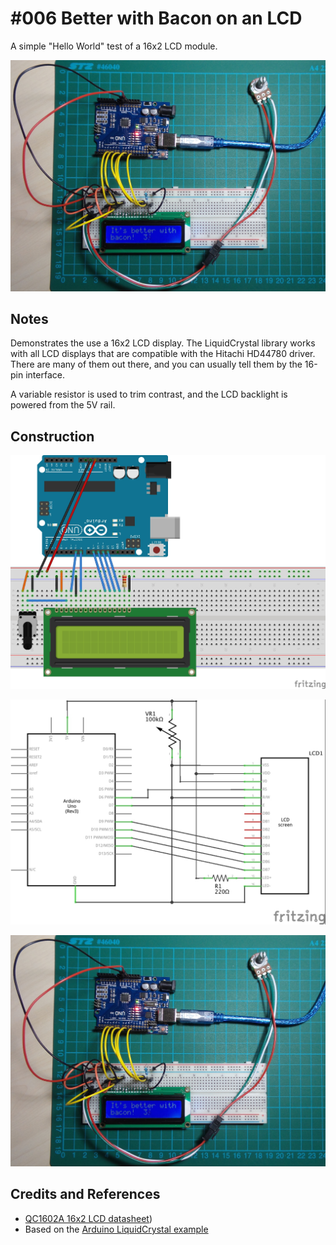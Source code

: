 # #006 Better with Bacon on an LCD

A simple "Hello World" test of a 16x2 LCD module.

![The Build](./assets/BetterWithBacon_build.jpg?raw=true)


## Notes

Demonstrates the use a 16x2 LCD display.  The LiquidCrystal library works with all LCD displays that are compatible with the Hitachi HD44780 driver.
There are many of them out there, and you can usually tell them by the 16-pin interface.

A variable resistor is used to trim contrast, and the LCD backlight is powered from the 5V rail.

## Construction

![The Breadboard](./assets/BetterWithBacon_bb.jpg?raw=true)

![The Schematic](./assets/BetterWithBacon_schematic.jpg?raw=true)

![The Build](./assets/BetterWithBacon_build.jpg?raw=true)

## Credits and References

* [QC1602A 16x2 LCD datasheet](./assets/LCD_QC1602A_datasheet.pdf?raw=true "QC1602A Datasheet"))
* Based on the [Arduino LiquidCrystal example](http://www.arduino.cc/en/Tutorial/LiquidCrystal)

